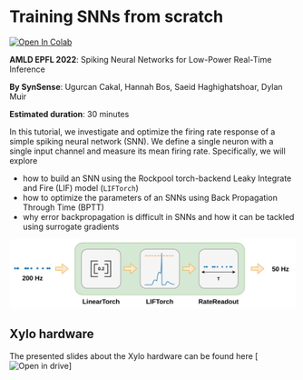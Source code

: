 # Training SNNs from scratch

[![Open In Colab](https://colab.research.google.com/assets/colab-badge.svg)](https://colab.research.google.com/github/synsense/snn-workshop-amld-2022/blob/master/3.%20Training%20SNNs%20from%20scratch/training_snn.ipynb)

**AMLD EPFL 2022**: Spiking Neural Networks for Low-Power Real-Time Inference

**By SynSense**: Ugurcan Cakal, Hannah Bos, Saeid Haghighatshoar, Dylan Muir

**Estimated duration**: 30 minutes

In this tutorial, we investigate and optimize the firing rate response of a simple spiking neural network (SNN). We define a single neuron with a single input channel and measure its mean firing rate. Specifically, we will explore

* how to build an SNN using the Rockpool torch-backend Leaky Integrate and Fire (LIF) model (`LIFTorch`)
* how to optimize the parameters of an SNNs using Back Propagation Through Time (BPTT)
* why error backpropagation is difficult in SNNs and how it can be tackled using surrogate gradients

<img src=https://raw.githubusercontent.com/synsense/snn-workshop-amld-2022/master/3.%20Training%20SNNs%20from%20scratch/figures/network.png width="1024">


## Xylo hardware 

The presented slides about the Xylo hardware can be found here
[![Open in drive](https://docs.google.com/presentation/d/1yRfiK_XOehWH7qUWYqHbfLZEQ-QoqLxEGC7iQEjvl4o/edit?usp=sharing)]
